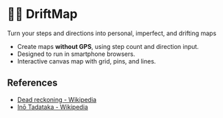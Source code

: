 # 👣🧭 DriftMap

Turn your steps and directions into personal, imperfect, and drifting maps

* Create maps **without GPS**, using step count and direction input.
* Designed to run in smartphone browsers.
* Interactive canvas map with grid, pins, and lines.

## References
* [Dead reckoning - Wikipedia](https://en.wikipedia.org/wiki/Dead_reckoning)
* [Inō Tadataka - Wikipedia](https://en.wikipedia.org/wiki/In%C5%8D_Tadataka)
